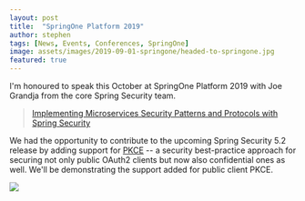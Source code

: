 ```yaml
---
layout: post
title:  "SpringOne Platform 2019"
author: stephen
tags: [News, Events, Conferences, SpringOne]
image: assets/images/2019-09-01-springone/headed-to-springone.jpg
featured: true
---
```

I'm honoured to speak this October at SpringOne Platform 2019 with Joe Grandja from the core Spring Security team.

> [Implementing Microservices Security Patterns and Protocols with Spring Security](https://springoneplatform.io/2019/sessions/implementing-microservices-security-patterns-protocols-with-spring-security)

We had the opportunity to contribute to the upcoming Spring Security 5.2 release by adding support for [PKCE](https://oauth.net/2/pkce/) -- a security best-practice approach for securing not only public OAuth2 clients but now also confidential ones as well. We'll be demonstrating the support added for public client PKCE.

<a href="https://springoneplatform.io/2019/sessions/implementing-microservices-security-patterns-protocols-with-spring-security"><img src="{{site.base_url}}/assets/images/2019-09-01-springone/talk.png"></a>


